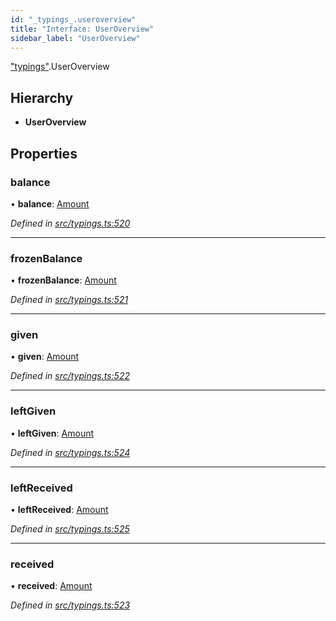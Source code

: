 ```yaml
---
id: "_typings_.useroverview"
title: "Interface: UserOverview"
sidebar_label: "UserOverview"
---
```


["typings"](../modules/_typings_.md).UserOverview

## Hierarchy

* **UserOverview**

## Properties

### balance

•  **balance**: [Amount](_typings_.amount.md)

*Defined in [src/typings.ts:520](https://github.com/trustlines-protocol/clientlib/blob/4830efe/src/typings.ts#L520)*

___

### frozenBalance

•  **frozenBalance**: [Amount](_typings_.amount.md)

*Defined in [src/typings.ts:521](https://github.com/trustlines-protocol/clientlib/blob/4830efe/src/typings.ts#L521)*

___

### given

•  **given**: [Amount](_typings_.amount.md)

*Defined in [src/typings.ts:522](https://github.com/trustlines-protocol/clientlib/blob/4830efe/src/typings.ts#L522)*

___

### leftGiven

•  **leftGiven**: [Amount](_typings_.amount.md)

*Defined in [src/typings.ts:524](https://github.com/trustlines-protocol/clientlib/blob/4830efe/src/typings.ts#L524)*

___

### leftReceived

•  **leftReceived**: [Amount](_typings_.amount.md)

*Defined in [src/typings.ts:525](https://github.com/trustlines-protocol/clientlib/blob/4830efe/src/typings.ts#L525)*

___

### received

•  **received**: [Amount](_typings_.amount.md)

*Defined in [src/typings.ts:523](https://github.com/trustlines-protocol/clientlib/blob/4830efe/src/typings.ts#L523)*
